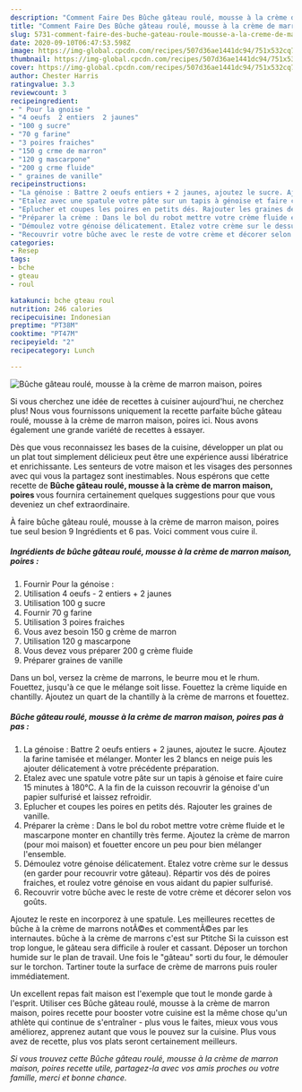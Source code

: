 ```yaml
---
description: "Comment Faire Des Bûche gâteau roulé, mousse à la crème de marron maison, poires"
title: "Comment Faire Des Bûche gâteau roulé, mousse à la crème de marron maison, poires"
slug: 5731-comment-faire-des-buche-gateau-roule-mousse-a-la-creme-de-marron-maison-poires
date: 2020-09-10T06:47:53.598Z
image: https://img-global.cpcdn.com/recipes/507d36ae1441dc94/751x532cq70/buche-gateau-roule-mousse-a-la-creme-de-marron-maison-poires-photo-principale-de-la-recette.jpg
thumbnail: https://img-global.cpcdn.com/recipes/507d36ae1441dc94/751x532cq70/buche-gateau-roule-mousse-a-la-creme-de-marron-maison-poires-photo-principale-de-la-recette.jpg
cover: https://img-global.cpcdn.com/recipes/507d36ae1441dc94/751x532cq70/buche-gateau-roule-mousse-a-la-creme-de-marron-maison-poires-photo-principale-de-la-recette.jpg
author: Chester Harris
ratingvalue: 3.3
reviewcount: 3
recipeingredient:
- " Pour la gnoise "
- "4 oeufs  2 entiers  2 jaunes"
- "100 g sucre"
- "70 g farine"
- "3 poires fraiches"
- "150 g crme de marron"
- "120 g mascarpone"
- "200 g crme fluide"
- " graines de vanille"
recipeinstructions:
- "La génoise : Battre 2 oeufs entiers + 2 jaunes, ajoutez le sucre. Ajoutez la farine tamisée et mélanger. Monter les 2 blancs en neige puis les ajouter délicatement à votre précédente préparation."
- "Etalez avec une spatule votre pâte sur un tapis à génoise et faire cuire 15 minutes à 180°C. A la fin de la cuisson recouvrir la génoise d&#39;un papier sulfurisé et laissez refroidir."
- "Eplucher et coupes les poires en petits dés. Rajouter les graines de vanille."
- "Préparer la crème : Dans le bol du robot mettre votre crème fluide et le mascarpone monter en chantilly très ferme. Ajoutez la crème de marron (pour moi maison) et fouetter encore un peu pour bien mélanger l&#39;ensemble."
- "Démoulez votre génoise délicatement. Etalez votre crème sur le dessus (en garder pour recouvrir votre gâteau). Répartir vos dés de poires fraiches, et roulez votre génoise en vous aidant du papier sulfurisé."
- "Recouvrir votre bûche avec le reste de votre crème et décorer selon vos goûts."
categories:
- Resep
tags:
- bche
- gteau
- roul

katakunci: bche gteau roul 
nutrition: 246 calories
recipecuisine: Indonesian
preptime: "PT38M"
cooktime: "PT47M"
recipeyield: "2"
recipecategory: Lunch

---
```



![Bûche gâteau roulé, mousse à la crème de marron maison, poires](https://img-global.cpcdn.com/recipes/507d36ae1441dc94/751x532cq70/buche-gateau-roule-mousse-a-la-creme-de-marron-maison-poires-photo-principale-de-la-recette.jpg)

Si vous cherchez une idée de recettes à cuisiner aujourd'hui, ne cherchez plus! Nous vous fournissons uniquement la recette parfaite bûche gâteau roulé, mousse à la crème de marron maison, poires ici. Nous avons également une grande variété de recettes à essayer.

Dès que vous reconnaissez les bases de la cuisine, développer un plat ou un plat tout simplement délicieux peut être une expérience aussi libératrice et enrichissante. Les senteurs de votre maison et les visages des personnes avec qui vous la partagez sont inestimables. Nous espérons que cette recette de <strong> Bûche gâteau roulé, mousse à la crème de marron maison, poires </strong> vous fournira certainement quelques suggestions pour que vous deveniez un chef extraordinaire.

<!--inarticleads1-->

À faire bûche gâteau roulé, mousse à la crème de marron maison, poires tue seul besion 9 Ingrédients et 6 pas. Voici comment vous cuire il.

##### Ingrédients de bûche gâteau roulé, mousse à la crème de marron maison, poires :

1. Fournir  Pour la génoise :
1. Utilisation 4 oeufs - 2 entiers + 2 jaunes
1. Utilisation 100 g sucre
1. Fournir 70 g farine
1. Utilisation 3 poires fraiches
1. Vous avez besoin 150 g crème de marron
1. Utilisation 120 g mascarpone
1. Vous devez vous préparer 200 g crème fluide
1. Préparer  graines de vanille


Dans un bol, versez la crème de marrons, le beurre mou et le rhum. Fouettez, jusqu&#39;à ce que le mélange soit lisse. Fouettez la crème liquide en chantilly. Ajoutez un quart de la chantilly à la crème de marrons et fouettez. 

<!--inarticleads2-->

##### Bûche gâteau roulé, mousse à la crème de marron maison, poires pas à pas :

1. La génoise : Battre 2 oeufs entiers + 2 jaunes, ajoutez le sucre. Ajoutez la farine tamisée et mélanger. Monter les 2 blancs en neige puis les ajouter délicatement à votre précédente préparation.
1. Etalez avec une spatule votre pâte sur un tapis à génoise et faire cuire 15 minutes à 180°C. A la fin de la cuisson recouvrir la génoise d&#39;un papier sulfurisé et laissez refroidir.
1. Eplucher et coupes les poires en petits dés. Rajouter les graines de vanille.
1. Préparer la crème : Dans le bol du robot mettre votre crème fluide et le mascarpone monter en chantilly très ferme. Ajoutez la crème de marron (pour moi maison) et fouetter encore un peu pour bien mélanger l&#39;ensemble.
1. Démoulez votre génoise délicatement. Etalez votre crème sur le dessus (en garder pour recouvrir votre gâteau). Répartir vos dés de poires fraiches, et roulez votre génoise en vous aidant du papier sulfurisé.
1. Recouvrir votre bûche avec le reste de votre crème et décorer selon vos goûts.


Ajoutez le reste en incorporez à une spatule. Les meilleures recettes de bûche à la crème de marrons notÃ©es et commentÃ©es par les internautes. bûche à la crème de marrons c&#39;est sur Ptitche Si la cuisson est trop longue, le gâteau sera difficile à rouler et cassant. Déposer un torchon humide sur le plan de travail. Une fois le &#34;gâteau&#34; sorti du four, le démouler sur le torchon. Tartiner toute la surface de crème de marrons puis rouler immédiatement. 

<!--inarticleads1-->

<p>
Un excellent repas fait maison est l'exemple que tout le monde garde à l'esprit. Utiliser ces Bûche gâteau roulé, mousse à la crème de marron maison, poires recette pour booster votre cuisine est la même chose qu'un athlète qui continue de s'entraîner - plus vous le faites, mieux vous vous améliorez, apprenez autant que vous le pouvez sur la cuisine. Plus vous avez de recette, plus vos plats seront certainement meilleurs.
</p>

<p>
<i>Si vous trouvez cette Bûche gâteau roulé, mousse à la crème de marron maison, poires recette utile, partagez-la avec vos amis proches ou votre famille, merci et bonne chance.</i>
</p>
